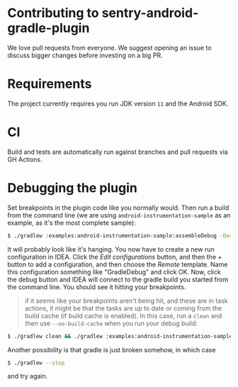 # Contributing to sentry-android-gradle-plugin

We love pull requests from everyone. 
We suggest opening an issue to discuss bigger changes before investing on a big PR.

# Requirements

The project currently requires you run JDK version `11` and the Android SDK.

# CI

Build and tests are automatically run against branches and pull requests
via GH Actions.

# Debugging the plugin

Set breakpoints in the plugin code like you normally would. Then run a build from the command line
(we are using `android-instrumentation-sample` as an example, as it's the most complete sample):

```bash
$ ./gradlew :examples:android-instrumentation-sample:assembleDebug -Dorg.gradle.debug=true --no-daemon
```

It will probably look like it's hanging. You now have to create a new run configuration in IDEA. 
Click the *Edit configurations* button, and then the *+* button to add a configuration, and then choose the *Remote* template. 
Name this configuration something like "GradleDebug" and click OK. Now, click the debug button and IDEA will connect to the gradle build you started from the command line. 
You should see it hitting your breakpoints.

> if it seems like your breakpoints aren't being hit, and these are in task actions, it might be that the tasks are up to date or coming from the build cache (if build cache is enabled). In this case, run a `clean` and then use `--no-build-cache` when you run your debug build:

```bash
$ ./gradlew clean && ./gradlew :examples:android-instrumentation-sample:assembleDebug --no-build-cache -Dorg.gradle.debug=true --no-daemon
```

Another possibility is that gradle is just broken somehow, in which case

```bash
$ ./gradlew --stop
```

and try again.
